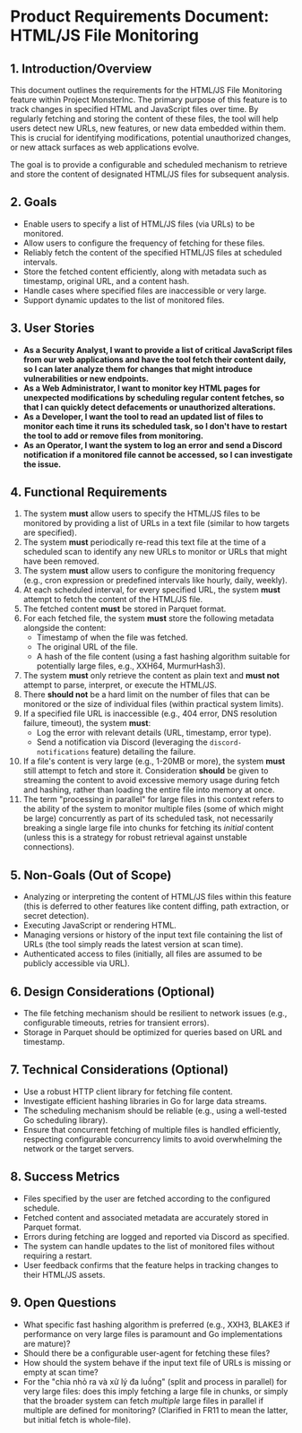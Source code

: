 # Product Requirements Document: HTML/JS File Monitoring

## 1. Introduction/Overview

This document outlines the requirements for the HTML/JS File Monitoring feature within Project MonsterInc. The primary purpose of this feature is to track changes in specified HTML and JavaScript files over time. By regularly fetching and storing the content of these files, the tool will help users detect new URLs, new features, or new data embedded within them. This is crucial for identifying modifications, potential unauthorized changes, or new attack surfaces as web applications evolve.

The goal is to provide a configurable and scheduled mechanism to retrieve and store the content of designated HTML/JS files for subsequent analysis.

## 2. Goals

*   Enable users to specify a list of HTML/JS files (via URLs) to be monitored.
*   Allow users to configure the frequency of fetching for these files.
*   Reliably fetch the content of the specified HTML/JS files at scheduled intervals.
*   Store the fetched content efficiently, along with metadata such as timestamp, original URL, and a content hash.
*   Handle cases where specified files are inaccessible or very large.
*   Support dynamic updates to the list of monitored files.

## 3. User Stories

*   **As a Security Analyst, I want to provide a list of critical JavaScript files from our web applications and have the tool fetch their content daily, so I can later analyze them for changes that might introduce vulnerabilities or new endpoints.**
*   **As a Web Administrator, I want to monitor key HTML pages for unexpected modifications by scheduling regular content fetches, so that I can quickly detect defacements or unauthorized alterations.**
*   **As a Developer, I want the tool to read an updated list of files to monitor each time it runs its scheduled task, so I don't have to restart the tool to add or remove files from monitoring.**
*   **As an Operator, I want the system to log an error and send a Discord notification if a monitored file cannot be accessed, so I can investigate the issue.**

## 4. Functional Requirements

1.  The system **must** allow users to specify the HTML/JS files to be monitored by providing a list of URLs in a text file (similar to how targets are specified).
2.  The system **must** periodically re-read this text file at the time of a scheduled scan to identify any new URLs to monitor or URLs that might have been removed.
3.  The system **must** allow users to configure the monitoring frequency (e.g., cron expression or predefined intervals like hourly, daily, weekly).
4.  At each scheduled interval, for every specified URL, the system **must** attempt to fetch the content of the HTML/JS file.
5.  The fetched content **must** be stored in Parquet format.
6.  For each fetched file, the system **must** store the following metadata alongside the content:
    *   Timestamp of when the file was fetched.
    *   The original URL of the file.
    *   A hash of the file content (using a fast hashing algorithm suitable for potentially large files, e.g., XXH64, MurmurHash3).
7.  The system **must** only retrieve the content as plain text and **must not** attempt to parse, interpret, or execute the HTML/JS.
8.  There **should not** be a hard limit on the number of files that can be monitored or the size of individual files (within practical system limits).
9.  If a specified file URL is inaccessible (e.g., 404 error, DNS resolution failure, timeout), the system **must**:
    *   Log the error with relevant details (URL, timestamp, error type).
    *   Send a notification via Discord (leveraging the `discord-notifications` feature) detailing the failure.
10. If a file's content is very large (e.g., 1-20MB or more), the system **must** still attempt to fetch and store it. Consideration **should** be given to streaming the content to avoid excessive memory usage during fetch and hashing, rather than loading the entire file into memory at once.
11. The term "processing in parallel" for large files in this context refers to the ability of the system to monitor multiple files (some of which might be large) concurrently as part of its scheduled task, not necessarily breaking a single large file into chunks for fetching its *initial* content (unless this is a strategy for robust retrieval against unstable connections).

## 5. Non-Goals (Out of Scope)

*   Analyzing or interpreting the content of HTML/JS files within this feature (this is deferred to other features like content diffing, path extraction, or secret detection).
*   Executing JavaScript or rendering HTML.
*   Managing versions or history of the input text file containing the list of URLs (the tool simply reads the latest version at scan time).
*   Authenticated access to files (initially, all files are assumed to be publicly accessible via URL).

## 6. Design Considerations (Optional)

*   The file fetching mechanism should be resilient to network issues (e.g., configurable timeouts, retries for transient errors).
*   Storage in Parquet should be optimized for queries based on URL and timestamp.

## 7. Technical Considerations (Optional)

*   Use a robust HTTP client library for fetching file content.
*   Investigate efficient hashing libraries in Go for large data streams.
*   The scheduling mechanism should be reliable (e.g., using a well-tested Go scheduling library).
*   Ensure that concurrent fetching of multiple files is handled efficiently, respecting configurable concurrency limits to avoid overwhelming the network or the target servers.

## 8. Success Metrics

*   Files specified by the user are fetched according to the configured schedule.
*   Fetched content and associated metadata are accurately stored in Parquet format.
*   Errors during fetching are logged and reported via Discord as specified.
*   The system can handle updates to the list of monitored files without requiring a restart.
*   User feedback confirms that the feature helps in tracking changes to their HTML/JS assets.

## 9. Open Questions

*   What specific fast hashing algorithm is preferred (e.g., XXH3, BLAKE3 if performance on very large files is paramount and Go implementations are mature)?
*   Should there be a configurable user-agent for fetching these files?
*   How should the system behave if the input text file of URLs is missing or empty at scan time?
*   For the "chia nhỏ ra và xử lý đa luồng" (split and process in parallel) for very large files: does this imply fetching a large file in chunks, or simply that the broader system can fetch *multiple* large files in parallel if multiple are defined for monitoring? (Clarified in FR11 to mean the latter, but initial fetch is whole-file). 
